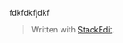 

fdkfdkfjdkf
> Written with [StackEdit](https://stackedit.io/).
<!--stackedit_data:
eyJoaXN0b3J5IjpbMTIzMzk0MjgyOV19
-->